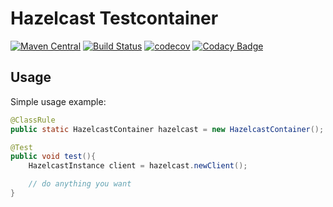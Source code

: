 # Hazelcast Testcontainer #

[![Maven Central](https://img.shields.io/maven-central/v/su.nlq/hazelcast-testcontainer)](https://maven-badges.herokuapp.com/maven-central/su.nlq/hazelcast-testcontainer)
[![Build Status](https://travis-ci.com/nolequen/hazelcast-testcontainer.svg?branch=main)](https://travis-ci.com/nolequen/hazelcast-testcontainer)
[![codecov](https://codecov.io/gh/nolequen/hazelcast-testcontainer/branch/main/graph/badge.svg?token=WMU2ULSQCS)](https://codecov.io/gh/nolequen/hazelcast-testcontainer)
[![Codacy Badge](https://app.codacy.com/project/badge/Grade/a306b153da6e42af9dab6f1e06f11a0a)](https://www.codacy.com/gh/nolequen/hazelcast-testcontainer/dashboard?utm_source=github.com&amp;utm_medium=referral&amp;utm_content=nolequen/hazelcast-testcontainer&amp;utm_campaign=Badge_Grade)

## Usage

Simple usage example:

```java
@ClassRule
public static HazelcastContainer hazelcast = new HazelcastContainer();

@Test
public void test(){
    HazelcastInstance client = hazelcast.newClient();

    // do anything you want
}
```
